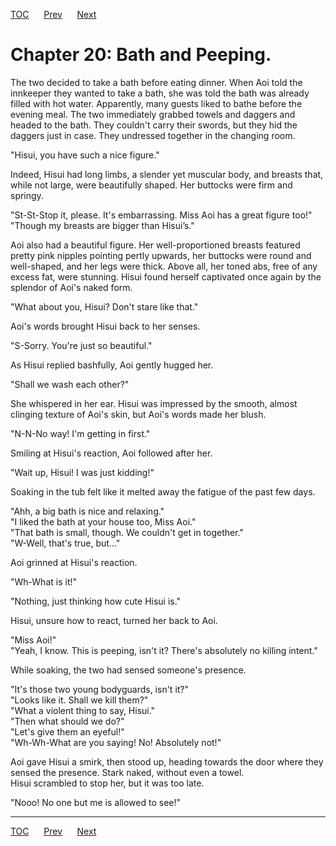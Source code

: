 [TOC](../readme.md)&nbsp;&nbsp;&nbsp;&nbsp;&nbsp;&nbsp;[Prev](Section_0019.md)&nbsp;&nbsp;&nbsp;&nbsp;&nbsp;&nbsp;[Next](Section_0021.md)



# Chapter 20: Bath and Peeping.

The two decided to take a bath before eating dinner. When Aoi told the
innkeeper they wanted to take a bath, she was told the bath was already
filled with hot water. Apparently, many guests liked to bathe before the
evening meal. The two immediately grabbed towels and daggers and headed
to the bath. They couldn't carry their swords, but they hid the daggers
just in case. They undressed together in the changing room.  
  
"Hisui, you have such a nice figure."  
  
Indeed, Hisui had long limbs, a slender yet muscular body, and breasts
that, while not large, were beautifully shaped. Her buttocks were firm
and springy.  
  
"St-St-Stop it, please. It's embarrassing. Miss Aoi has a great figure
too!"  
"Though my breasts are bigger than Hisui’s."  
  
Aoi also had a beautiful figure. Her well-proportioned breasts featured
pretty pink nipples pointing pertly upwards, her buttocks were round and
well-shaped, and her legs were thick. Above all, her toned abs, free of
any excess fat, were stunning. Hisui found herself captivated once again
by the splendor of Aoi's naked form.  
  
"What about you, Hisui? Don't stare like that."  
  
Aoi's words brought Hisui back to her senses.  
  
"S-Sorry. You're just so beautiful."  
  
As Hisui replied bashfully, Aoi gently hugged her.  
  
"Shall we wash each other?"  
  
She whispered in her ear. Hisui was impressed by the smooth, almost
clinging texture of Aoi's skin, but Aoi's words made her blush.  
  
"N-N-No way! I'm getting in first."  
  
Smiling at Hisui's reaction, Aoi followed after her.  
  
"Wait up, Hisui! I was just kidding!"  
  
Soaking in the tub felt like it melted away the fatigue of the past few
days.  
  
"Ahh, a big bath is nice and relaxing."  
"I liked the bath at your house too, Miss Aoi."  
"That bath is small, though. We couldn't get in together."  
"W-Well, that's true, but..."  
  
Aoi grinned at Hisui's reaction.  
  
"Wh-What is it!"  
  
"Nothing, just thinking how cute Hisui is."  
  
Hisui, unsure how to react, turned her back to Aoi.  
  
"Miss Aoi!"  
"Yeah, I know. This is peeping, isn't it? There's absolutely no killing
intent."  
  
While soaking, the two had sensed someone's presence.  
  
"It's those two young bodyguards, isn't it?"  
"Looks like it. Shall we kill them?"  
"What a violent thing to say, Hisui."  
"Then what should we do?"  
"Let's give them an eyeful!"  
"Wh-Wh-What are you saying! No! Absolutely not!"  
  
Aoi gave Hisui a smirk, then stood up, heading towards the door where
they sensed the presence. Stark naked, without even a towel.  
Hisui scrambled to stop her, but it was too late.  
  
"Nooo! No one but me is allowed to see!"  
  
  
  


---
[TOC](../readme.md)&nbsp;&nbsp;&nbsp;&nbsp;&nbsp;&nbsp;[Prev](Section_0019.md)&nbsp;&nbsp;&nbsp;&nbsp;&nbsp;&nbsp;[Next](Section_0021.md)


